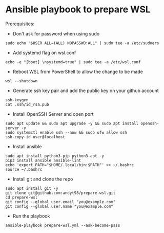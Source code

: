 # Ansible playbook to prepare WSL

Prerequisites:
- Don't ask for password when using sudo
```
sudo echo "$USER ALL=(ALL) NOPASSWD:ALL" | sudo tee -a /etc/sudoers
```
- Add systemd flag on wsl.conf
```
echo -e "[boot] \nsystemd=true" | sudo tee -a /etc/wsl.conf
```
- Reboot WSL from PowerShell to allow the change to be made 
```
wsl --shutdown
```
- Generate ssh key pair and add the public key on your github account
```
ssh-keygen
cat .ssh/id_rsa.pub
```
- Install OpenSSH Server and open port 
```
sudo apt update && sudo apt upgrade -y && sudo apt install openssh-server -y
sudo systemctl enable ssh --now && sudo ufw allow ssh
ssh-copy-id user@localhost
```
- Install ansible
```
sudo apt install python3-pip python3-apt -y 
pip3 install ansible ansible-lint 
echo 'export PATH="$HOME/.local/bin:$PATH"' >> ~/.bashrc
source ~/.bashrc
```
- Install git and clone the repo
```
sudo apt install git -y
git clone git@github.com:andyt98/prepare-wsl.git
cd prepare-wsl
git config --global user.email "you@example.com"
git config --global user.name "you@example.com"
```
- Run the playbook
```
ansible-playbook prepare-wsl.yml --ask-become-pass
```
